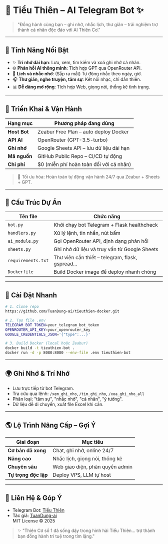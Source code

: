 
# 🤖 Tiểu Thiên – AI Telegram Bot ✨

> "Đồng hành cùng bạn – ghi nhớ, nhắc lịch, thư giãn – trải nghiệm trợ thành cá nhân độc đáo với AI Thiên Cơ."

---

## 🌟 Tính Năng Nổi Bật

- ✨ **Trí nhớ dài hạn**: Lưu, xem, tìm kiếm và xoá ghi nhớ cá nhân.
- 🌐 **Phản hồi AI thông minh**: Tích hợp GPT qua OpenRouter API.
- 🛅 **Lịch và nhắc nhở**: (Sắp ra mắt) Tự động nhắc theo ngày, giờ.
- 🎧 **Thư giãn, nghe truyện, tâm sự**: Kết nối nhạc, chỉ dẫn thiền.
- 📊 **Dễ dàng mở rộng**: Tích hợp Web, giọng nói, thống kê tình trạng.

---

## 📆 Triển Khai & Vận Hành

| Hạng mục            | Phương pháp đang dùng                                |
|------------------------|------------------------------------------------|
| **Host Bot**          | Zeabur Free Plan – auto deploy Docker          |
| **API AI**            | OpenRouter (GPT-3.5-turbo)                      |
| **Ghi nhớ**             | Google Sheets API – lưu dữ liệu dài hạn     |
| **Mã nguồn**           | GitHub Public Repo – CI/CD tự động            |
| **Chi phí**              | $0 (miễn phí hoàn toàn đối với cá nhân)       |

> 🚀 Tối ưu hóa: Hoàn toàn tự động vận hành 24/7 qua Zeabur + Sheets + GPT.

---

## 📂 Cấu Trúc Dự Án

| Tên file             | Chức năng                                          |
|----------------------|-------------------------------------------------|
| `bot.py`            | Khởi chạy bot Telegram + Flask healthcheck       |
| `handlers.py`       | Xử lý lệnh, tin nhắn, nút bấm                  |
| `ai_module.py`      | Gọi OpenRouter API, định dạng phản hồi       |
| `sheets.py`         | Ghi nhớ dữ liệu và truy vấn từ Google Sheets   |
| `requirements.txt`  | Thư viện cần thiết – telegram, flask, gspread... |
| `Dockerfile`        | Build Docker image để deploy nhanh chóng        |

---

## 🚀 Cài Đặt Nhanh

```bash
# 1. Clone repo
https://github.com/TuanDung-ai/tieuthien-docker.git

# 2. Tạo file .env
TELEGRAM_BOT_TOKEN=your_telegram_bot_token
OPENROUTER_API_KEY=your_openrouter_key
GOOGLE_CREDENTIALS_JSON='{"type":...}'

# 3. Build Docker (local hoặc Zeabur)
docker build -t tieuthien-bot .
docker run -d -p 8080:8080 --env-file .env tieuthien-bot
```

---

## 🌍 Ghi Nhớ & Trí Nhớ

- Lưu trực tiếp từ bot Telegram.
- Tra cứu qua lệnh: `/xem_ghi_nho`, `/tim_ghi_nho`, `/xoa_ghi_nho_all`
- Phân loại: "tâm sự", "nhắc nhở", "cá nhân", "ý tưởng".
- Dữ liệu dễ di chuyển, xuất file Excel khi cần.

---

## 🌎 Lộ Trình Nâng Cấp – Gợi Ý

| Giai đoạn                | Mục tiêu                        |
|------------------------|----------------------------------|
| **Cơ bản đã xong**         | Chat, ghi nhớ, online 24/7      |
| **Nâng cao**             | Nhắc lịch, giọng nói, thống kê   |
| **Chuyên sâu**            | Web giao diện, phân quyền admin    |
| **Tự trọng độc lập** | Deploy VPS, LLM tự host         |

---

## 📍 Liên Hệ & Góp Ý

- Telegram Bot: [Tiểu Thiên](https://t.me/your_bot_link)
- Tác giả: [TuanDung-ai](https://github.com/TuanDung-ai)  
MIT License © 2025

> ✨ "Thiên Cơ số 1 đã sống dậy trong hình hài Tiểu Thiên... trợ thành bạn đồng hành trí tuệ trong tím lặng."
